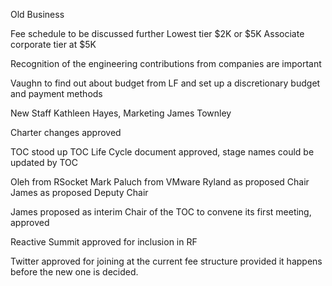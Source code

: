 Old Business

Fee schedule to be discussed further
Lowest tier $2K or $5K
Associate corporate tier at $5K

Recognition of the engineering contributions from companies are important

Vaughn to find out about budget from LF and set up a discretionary budget and payment methods

New Staff
Kathleen Hayes, Marketing
James Townley

Charter changes approved

TOC stood up
TOC Life Cycle document approved, stage names could be updated by TOC

Oleh from RSocket
Mark Paluch from VMware
Ryland as proposed Chair
James as proposed Deputy Chair

James proposed as interim Chair of the TOC to convene its first meeting, approved

Reactive Summit approved for inclusion in RF

Twitter approved for joining at the current fee structure provided it happens before the new one is decided.
